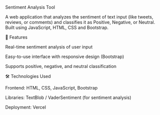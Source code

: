 Sentiment Analysis Tool

A web application that analyzes the sentiment of text input (like tweets, reviews, or comments) and classifies it as Positive, Negative, or Neutral. Built using JavaScript, HTML, CSS and Bootstrap.

🔹 Features

Real-time sentiment analysis of user input

Easy-to-use interface with responsive design (Bootstrap)

Supports positive, negative, and neutral classification

🛠️ Technologies Used

Frontend: HTML, CSS, JavaScript, Bootstrap

Libraries: TextBlob / VaderSentiment (for sentiment analysis)

Deployment: Vercel
